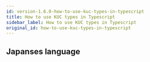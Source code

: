 ```yaml
---
id: version-1.6.0-how-to-use-kuc-types-in-typescript
title: How to use KUC types in Typescript
sidebar_label: How to use KUC types in Typescript
original_id: how-to-use-kuc-types-in-typescript
---
```

## Japanses language